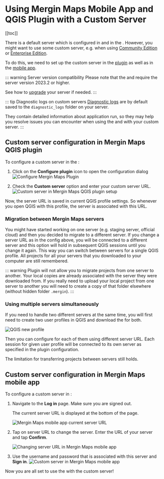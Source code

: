 # Using Mergin Maps Mobile App and QGIS Plugin with a Custom Server
[[toc]]

There is a default server <AppDomainNameLink /> which is configured in <QGISPluginName /> and in the <MobileAppNameShort />. However, you might want to use some custom server, e.g. when using [<MainPlatformName /> Community Edition](../) or [<MainPlatformName /> Enterprise Edition](../).

To do this, we need to set up the custom server in the [plugin](#custom-server-configuration-in-mergin-maps-qgis-plugin) as well as in the [mobile app](#custom-server-configuration-in-mergin-maps-mobile-app).

::: warning Server version compatibility
Please note that the <MobileAppName /> and <QGISPluginName /> require the server version 2023.2 or higher.

See how to [upgrade](../upgrade/) your server if needed. 
:::

::: tip Diagnostic logs on custom servers
[Diagnostic logs](../../misc/troubleshoot/#diagnostic-logs) are by default saved to the `diagnostic_logs` folder on your server. 

They contain detailed information about application run, so they may help you resolve issues you can encounter when using the <MobileAppNameShort /> and <QGISPluginNameShort /> with your custom server.
:::

## Custom server configuration in Mergin Maps QGIS plugin
To configure a custom <MainPlatformName /> server in the <QGISPluginNameShort />:

1. Click on the **Configure <MainPlatformName /> plugin** icon to open the configuration dialog
![Configure Mergin Maps Plugin](../../setup/install-mergin-maps-plugin-for-qgis/qgis-configure-mergin-plugin.jpg "Configure Mergin Maps Plugin")

2. Check the **Custom <MainPlatformName /> server** option and enter your custom server URL.
![Custom server in Mergin Maps QGIS plugin setup](./config_dialog.jpg "Custom server in Mergin Maps QGIS plugin setup")

Now, the server URL is saved in current QGIS profile settings. So whenever you open QGIS with this profile, the <MainPlatformName /> server is associated with this URL. 

### Migration between Mergin Maps servers

You might have started working on one server (e.g. staging server, official cloud) and then you decided to migrate to a different <MainPlatformName />  server. If you change a server URL as in the config above, you will be connected to a different server and this option will hold in subsequent QGIS sessions until you change it again. This way you can switch between servers for a single QGIS profile. All projects for all your servers that you downloaded to your computer are still remembered. 

::: warning
 Plugin will not allow you to migrate projects from one server to another. Your local copies are already associated with the server they were downloaded from. If you really need to upload your local project from one server to another you will need to create a copy of that folder elsewhere (without hidden folder `.mergin`).
:::

### Using multiple servers simultaneously

If you need to handle two different servers at the same time, you will first need to create two user profiles in QGIS and download the <QGISPluginNameShort /> for both.

![QGIS new profile](./new_profile.jpg "Create new profile in QGIS")

Then you can configure <QGISPluginName /> for each of them using different server URL. Each session for given user profile will be connected to its own <MainPlatformName /> server as specified in the plugin configuration.

The limitation for transferring projects between servers still holds.

## Custom server configuration in Mergin Maps mobile app
To configure a custom <MainPlatformName /> server in <MobileAppName />:

1. Navigate to the **Log in** page. Make sure you are signed out.

   The current server URL is displayed at the bottom of the page.
 
   ![Mergin Maps mobile app current server URL](./mobile-app-server.jpg "Mergin Maps mobile app current server URL")

2. Tap on server URL to change the <MainPlatformName /> server. Enter the URL of your server and tap **Confirm**.

   ![Changing server URL in Mergin Maps mobile app](./mobile-app-change-server-url.jpg "Changing server URL in Mergin Maps mobile app")

3. Use the username and password that is associated with this server and **Sign in**.
   ![Custom server in Mergin Maps mobile app](./mobile-app-custom-server-log-in.jpg "Custom server in Mergin Maps mobile app")

Now you are all set to use the <MobileAppNameShort /> with the custom server!
